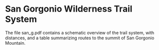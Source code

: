San Gorgonio Wilderness Trail System
====================================

The file san_g.pdf contains a schematic overview of the trail system, with distances,
and a table summarizing routes to the summit of San Gorgonio Mountain.

